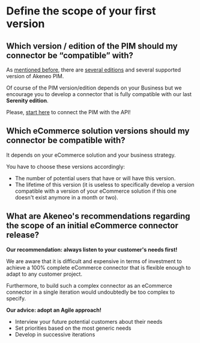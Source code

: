 # Define the scope of your first version

## Which version / edition of the PIM should my connector be “compatible” with?

As [mentioned before](step2-understand-akeneo-pim.html), there are [several editions](https://www.akeneo.com/compare-editions/) and several supported version of Akeneo PIM.

Of course of the PIM version/edition depends on your Business but we encourage you to develop a connector that is fully compatible with our last **Serenity edition**.

Please, [start here](https://api.akeneo.com/getting-started/connect-the-pim-4x/welcome.html) to connect the PIM with the API!

## Which eCommerce solution versions should my connector be compatible with?

It depends on your eCommerce solution and your business strategy.

You have to choose these versions accordingly:
* The number of potential users that have or will have this version.
* The lifetime of this version (it is useless to specifically develop a version compatible with a version of your eCommerce solution if this one doesn't exist anymore in a month or two).

## What are Akeneo's recommendations regarding the scope of an initial eCommerce connector release?

**Our recommendation: always listen to your customer's needs first!**

We are aware that it is difficult and expensive in terms of investment to achieve a 100% complete eCommerce connector that is flexible enough to adapt to any customer project.

Furthermore, to build such a complex connector as an eCommerce connector in a single iteration would undoubtedly be too complex to specify.

**Our advice: adopt an Agile approach!**

* Interview your future potential customers about their needs
* Set priorities based on the most generic needs
* Develop in successive iterations
